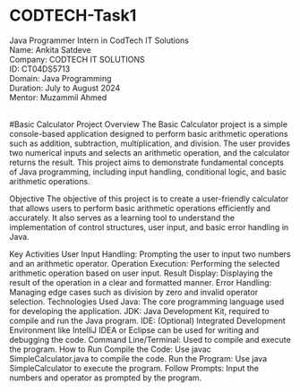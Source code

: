 # CODTECH-Task1
Java Programmer Intern in CodTech IT Solutions
<br>
Name: Ankita Satdeve
<br>
Company: CODTECH IT SOLUTIONS
<br>
ID: CT04DS5713
<br>
Domain: Java Programming
<br>
Duration: July to August 2024
<br>
Mentor: Muzammil Ahmed
<br>
<br>

#Basic Calculator Project
Overview
The Basic Calculator project is a simple console-based application designed to perform basic arithmetic operations such as addition, subtraction, multiplication, and division. The user provides two numerical inputs and selects an arithmetic operation, and the calculator returns the result. This project aims to demonstrate fundamental concepts of Java programming, including input handling, conditional logic, and basic arithmetic operations.

Objective
The objective of this project is to create a user-friendly calculator that allows users to perform basic arithmetic operations efficiently and accurately. It also serves as a learning tool to understand the implementation of control structures, user input, and basic error handling in Java.

Key Activities
User Input Handling: Prompting the user to input two numbers and an arithmetic operator.
Operation Execution: Performing the selected arithmetic operation based on user input.
Result Display: Displaying the result of the operation in a clear and formatted manner.
Error Handling: Managing edge cases such as division by zero and invalid operator selection.
Technologies Used
Java: The core programming language used for developing the application.
JDK: Java Development Kit, required to compile and run the Java program.
IDE: (Optional) Integrated Development Environment like IntelliJ IDEA or Eclipse can be used for writing and debugging the code.
Command Line/Terminal: Used to compile and execute the program.
How to Run
Compile the Code: Use javac SimpleCalculator.java to compile the code.
Run the Program: Use java SimpleCalculator to execute the program.
Follow Prompts: Input the numbers and operator as prompted by the program.

